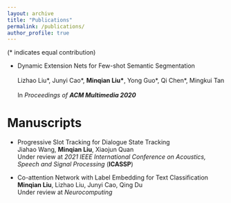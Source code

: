 ```yaml
---
layout: archive
title: "Publications"
permalink: /publications/
author_profile: true
---
```


(* indicates equal contribution)

* Dynamic Extension Nets for Few-shot Semantic Segmentation<br>  
  Lizhao Liu\*, Junyi Cao\*, **Minqian Liu\***, Yong Guo*, Qi Chen*,  Mingkui Tan<br>  
  In *Proceedings of **ACM Multimedia 2020***  

# Manuscripts

* Progressive Slot Tracking for Dialogue State Tracking<br>
  Jiahao Wang, **Minqian Liu**, Xiaojun Quan<br>
  Under review at *2021 IEEE International Conference on Acoustics, Speech and Signal Processing* (**ICASSP**)

* Co-attention Network with Label Embedding for Text Classification<br>
  **Minqian Liu**, Lizhao Liu, Junyi Cao, Qing Du<br>
  Under review at *Neurocomputing*


